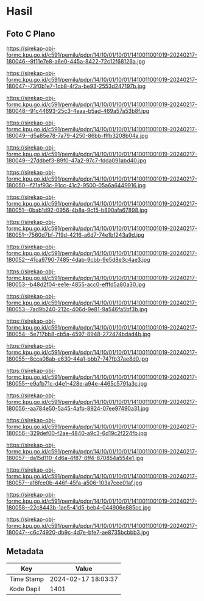 # Hasil

## Foto C Plano

https://sirekap-obj-formc.kpu.go.id/c591/pemilu/pdpr/14/10/01/10/01/1410011001019-20240217-180046--9f11e7e8-a6e0-445a-8422-72c12f68126a.jpg

https://sirekap-obj-formc.kpu.go.id/c591/pemilu/pdpr/14/10/01/10/01/1410011001019-20240217-180047--73f0b1e7-1cb8-4f2a-be93-2553d247197b.jpg

https://sirekap-obj-formc.kpu.go.id/c591/pemilu/pdpr/14/10/01/10/01/1410011001019-20240217-180048--91c44693-25c3-4eaa-b5ad-469a57a53b8f.jpg

https://sirekap-obj-formc.kpu.go.id/c591/pemilu/pdpr/14/10/01/10/01/1410011001019-20240217-180049--d5a85e78-7a79-4250-86bb-fffb3208b04a.jpg

https://sirekap-obj-formc.kpu.go.id/c591/pemilu/pdpr/14/10/01/10/01/1410011001019-20240217-180049--27ddbef3-89f0-47a2-97c7-fdda091abd40.jpg

https://sirekap-obj-formc.kpu.go.id/c591/pemilu/pdpr/14/10/01/10/01/1410011001019-20240217-180050--f21af93c-91cc-41c2-9500-05a6a6449916.jpg

https://sirekap-obj-formc.kpu.go.id/c591/pemilu/pdpr/14/10/01/10/01/1410011001019-20240217-180051--0bab1d92-0956-4b8a-9c15-b890afa67898.jpg

https://sirekap-obj-formc.kpu.go.id/c591/pemilu/pdpr/14/10/01/10/01/1410011001019-20240217-180051--7560d7bf-719d-4216-a6d7-74e1bf243a9d.jpg

https://sirekap-obj-formc.kpu.go.id/c591/pemilu/pdpr/14/10/01/10/01/1410011001019-20240217-180052--41ca9790-7485-4dab-9cbb-9e5d8e3c4ae3.jpg

https://sirekap-obj-formc.kpu.go.id/c591/pemilu/pdpr/14/10/01/10/01/1410011001019-20240217-180053--b48d2f04-ee1e-4855-acc0-efffd5a80a30.jpg

https://sirekap-obj-formc.kpu.go.id/c591/pemilu/pdpr/14/10/01/10/01/1410011001019-20240217-180053--7ad9b240-212c-406d-9e81-9a546fa5bf3b.jpg

https://sirekap-obj-formc.kpu.go.id/c591/pemilu/pdpr/14/10/01/10/01/1410011001019-20240217-180054--5e717bb8-cb5a-4597-8948-272474bdad4b.jpg

https://sirekap-obj-formc.kpu.go.id/c591/pemilu/pdpr/14/10/01/10/01/1410011001019-20240217-180055--8cca08ab-e630-44a1-bbb7-747fb37ae8d0.jpg

https://sirekap-obj-formc.kpu.go.id/c591/pemilu/pdpr/14/10/01/10/01/1410011001019-20240217-180055--e9afb71c-d4e1-428e-a94e-4465c5791a3c.jpg

https://sirekap-obj-formc.kpu.go.id/c591/pemilu/pdpr/14/10/01/10/01/1410011001019-20240217-180056--aa784e50-5a45-4afb-8924-07ee97490a31.jpg

https://sirekap-obj-formc.kpu.go.id/c591/pemilu/pdpr/14/10/01/10/01/1410011001019-20240217-180056--329def00-f2ae-4840-a9c3-6d19c2f224fb.jpg

https://sirekap-obj-formc.kpu.go.id/c591/pemilu/pdpr/14/10/01/10/01/1410011001019-20240217-180057--da15d110-4d6a-4f87-8ff4-670854a554e1.jpg

https://sirekap-obj-formc.kpu.go.id/c591/pemilu/pdpr/14/10/01/10/01/1410011001019-20240217-180057--a16fce0b-446f-45fa-a506-103a7cee01af.jpg

https://sirekap-obj-formc.kpu.go.id/c591/pemilu/pdpr/14/10/01/10/01/1410011001019-20240217-180058--22c8443b-1ae5-41d5-beb4-044906e885cc.jpg

https://sirekap-obj-formc.kpu.go.id/c591/pemilu/pdpr/14/10/01/10/01/1410011001019-20240217-180047--c6c74920-db9c-4d7e-bfe7-ae8735bcbbb3.jpg


## Metadata

| Key        | Value               |
| ---------- | ------------------- |
| Time Stamp | 2024-02-17 18:03:37 |
| Kode Dapil | 1401                |



